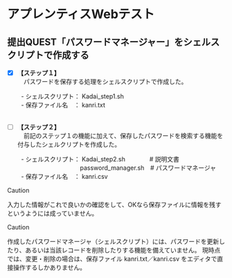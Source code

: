 # アプレンティスWebテスト
## 提出QUEST「パスワードマネージャー」をシェルスクリプトで作成する

- [x] **【ステップ１】**<br>
　パスワードを保存する処理をシェルスクリプトで作成した。

　　  - シェルスクリプト： Kadai_step1.sh <br>
　　  - 保存ファイル名　： kanri.txt <br>
<br>
- [ ] **【ステップ２】**<br>
　前記のステップ１の機能に加えて、保存したパスワードを検索する機能を付与したシェルクリプトを作成した。

　　  - シェルスクリプト： Kadai_step2.sh　　　　# 説明文書<br>
　　　　　　　　　　　　password_manager.sh　# パスワードマネージャ<br>
　　  - 保存ファイル名　： kanri.csv <br>

> [!CAUTION]
> 入力した情報がこれで良いかの確認をして、OKなら保存ファイルに情報を残すというようには成っていません。

> [!CAUTION]
> 作成したパスワードマネージャ（シェルスクリプト）には、パスワードを更新したり、あるいは当該レコードを削除したりする機能を備えていません。
> 現時点では、変更・削除の場合は、保存ファイル kanri.txt／kanri.csv をエディタで直接操作するしかありません。

